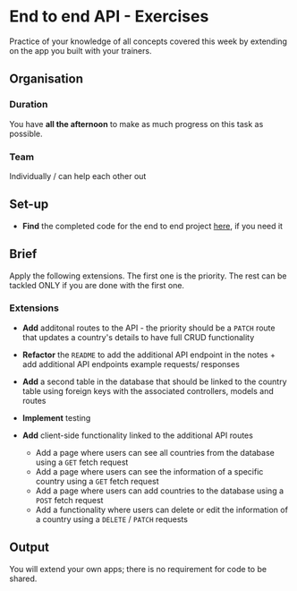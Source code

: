 # End to end API - Exercises

Practice of your knowledge of all concepts covered this week by extending on the app you built with your trainers.

## Organisation

### Duration

You have **all the afternoon** to make as much progress on this task as possible.

### Team

Individually / can help each other out

## Set-up

- **Find** the completed code for the end to end project [here](https://github.com/LaFosseAcademy/discovery-student-repos/tree/main/week-3/end-to-end/end-to-end-project-complete), if you need it

## Brief

Apply the following extensions. The first one is the priority. The rest can be tackled ONLY if you are done with the first one.

### Extensions

- **Add** additonal routes to the API - the priority should be a `PATCH` route that updates a country's details to have full CRUD functionality 
- **Refactor** the `README` to add the additional API endpoint in the notes + add additional API endpoints example requests/ responses
- **Add** a second table in the database that should be linked to the country table using foreign keys with the associated controllers, models and routes
- **Implement** testing
- **Add** client-side functionality linked to the additional API routes

  - Add a page where users can see all countries from the database using a `GET` fetch request
  - Add a page where users can see the information of a specific country using a `GET` fetch request
  - Add a page where users can add countries to the database using a `POST` fetch request
  - Add a functionality where users can delete or edit the information of a country using a `DELETE` / `PATCH` requests

## Output

You will extend your own apps; there is no requirement for code to be shared.